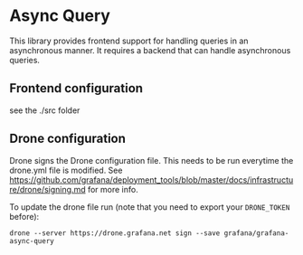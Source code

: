 # Async Query

This library provides frontend support for handling queries in an asynchronous manner. It requires a backend that can handle asynchronous queries.

## Frontend configuration

see the ./src folder

## Drone configuration

Drone signs the Drone configuration file. This needs to be run everytime the drone.yml file is modified. See https://github.com/grafana/deployment_tools/blob/master/docs/infrastructure/drone/signing.md for more info.

To update the drone file run (note that you need to export your `DRONE_TOKEN` before):

```
drone --server https://drone.grafana.net sign --save grafana/grafana-async-query
```
